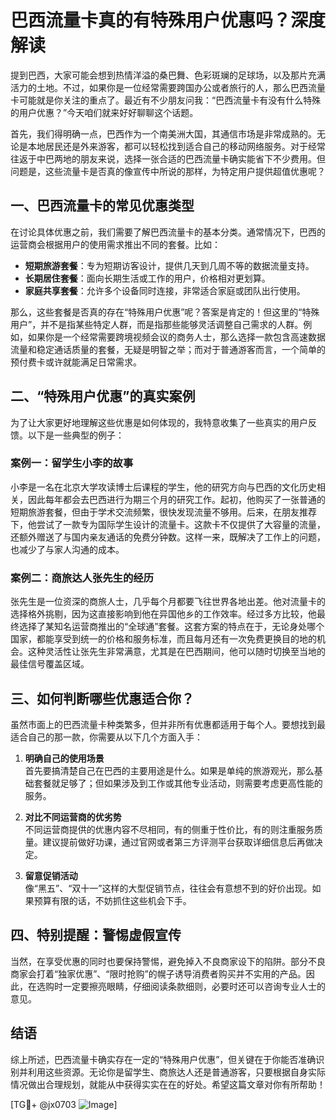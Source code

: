 # 巴西流量卡真的有特殊用户优惠吗？深度解读

提到巴西，大家可能会想到热情洋溢的桑巴舞、色彩斑斓的足球场，以及那片充满活力的土地。不过，如果你是一位经常需要跨国办公或者旅行的人，那么巴西流量卡可能就是你关注的重点了。最近有不少朋友问我：“巴西流量卡有没有什么特殊的用户优惠？”今天咱们就来好好聊聊这个话题。

首先，我们得明确一点，巴西作为一个南美洲大国，其通信市场是非常成熟的。无论是本地居民还是外来游客，都可以轻松找到适合自己的移动网络服务。对于经常往返于中巴两地的朋友来说，选择一张合适的巴西流量卡确实能省下不少费用。但问题是，这些流量卡是否真的像宣传中所说的那样，为特定用户提供超值优惠呢？

## 一、巴西流量卡的常见优惠类型

在讨论具体优惠之前，我们需要了解巴西流量卡的基本分类。通常情况下，巴西的运营商会根据用户的使用需求推出不同的套餐。比如：

- **短期旅游套餐**：专为短期访客设计，提供几天到几周不等的数据流量支持。
- **长期居住套餐**：面向长期生活或工作的用户，价格相对更划算。
- **家庭共享套餐**：允许多个设备同时连接，非常适合家庭或团队出行使用。

那么，这些套餐是否真的存在“特殊用户优惠”呢？答案是肯定的！但这里的“特殊用户”，并不是指某些特定人群，而是指那些能够灵活调整自己需求的人群。例如，如果你是一个经常需要跨境视频会议的商务人士，那么选择一款包含高速数据流量和稳定通话质量的套餐，无疑是明智之举；而对于普通游客而言，一个简单的预付费卡或许就能满足日常需求。

## 二、“特殊用户优惠”的真实案例

为了让大家更好地理解这些优惠是如何体现的，我特意收集了一些真实的用户反馈。以下是一些典型的例子：

### 案例一：留学生小李的故事

小李是一名在北京大学攻读博士后课程的学生，他的研究方向与巴西的文化历史相关，因此每年都会去巴西进行为期三个月的研究工作。起初，他购买了一张普通的短期旅游套餐，但由于学术交流频繁，很快发现流量不够用。后来，在朋友推荐下，他尝试了一款专为国际学生设计的流量卡。这款卡不仅提供了大容量的流量，还额外赠送了与国内亲友通话的免费分钟数。这样一来，既解决了工作上的问题，也减少了与家人沟通的成本。

### 案例二：商旅达人张先生的经历

张先生是一位资深的商旅人士，几乎每个月都要飞往世界各地出差。他对流量卡的选择格外挑剔，因为这直接影响到他在异国他乡的工作效率。经过多方比较，他最终选择了某知名运营商推出的“全球通”套餐。这套方案的特点在于，无论身处哪个国家，都能享受到统一的价格和服务标准，而且每月还有一次免费更换目的地的机会。这种灵活性让张先生非常满意，尤其是在巴西期间，他可以随时切换至当地的最佳信号覆盖区域。

## 三、如何判断哪些优惠适合你？

虽然市面上的巴西流量卡种类繁多，但并非所有优惠都适用于每个人。要想找到最适合自己的那一款，你需要从以下几个方面入手：

1. **明确自己的使用场景**  
   首先要搞清楚自己在巴西的主要用途是什么。如果是单纯的旅游观光，那么基础套餐就足够了；但如果涉及到工作或其他专业活动，则需要考虑更高性能的服务。

2. **对比不同运营商的优劣势**  
   不同运营商提供的优惠内容不尽相同，有的侧重于性价比，有的则注重服务质量。建议提前做好功课，通过官网或者第三方评测平台获取详细信息后再做决定。

3. **留意促销活动**  
   像“黑五”、“双十一”这样的大型促销节点，往往会有意想不到的好价出现。如果预算有限的话，不妨抓住这些机会下手。

## 四、特别提醒：警惕虚假宣传

当然，在享受优惠的同时也要保持警惕，避免掉入不良商家设下的陷阱。部分不良商家会打着“独家优惠”、“限时抢购”的幌子诱导消费者购买并不实用的产品。因此，在选购时一定要擦亮眼睛，仔细阅读条款细则，必要时还可以咨询专业人士的意见。

## 结语

综上所述，巴西流量卡确实存在一定的“特殊用户优惠”，但关键在于你能否准确识别并利用这些资源。无论你是留学生、商旅达人还是普通游客，只要根据自身实际情况做出合理规划，就能从中获得实实在在的好处。希望这篇文章对你有所帮助！

[TG💪+ @jx0703 ![Image](https://github.com/user-attachments/assets/dbca1d08-cadb-493c-b0ec-ad6f7a83f270)]